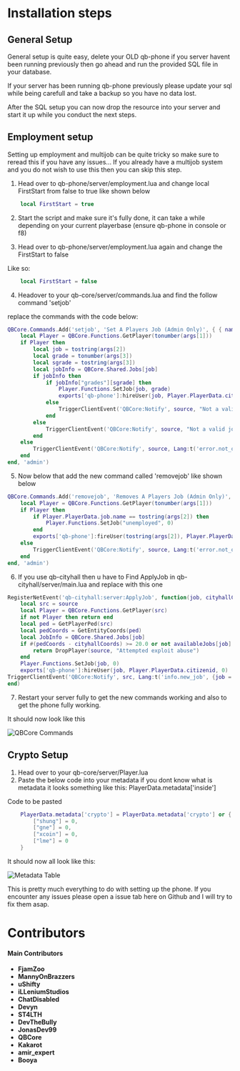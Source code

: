 # Installation steps

## General Setup
General setup is quite easy, delete your OLD qb-phone
if you server havent been running previously then go ahead and run the provided SQL file in your database.

If your server has been running qb-phone previously please update your sql while being carefull and take a backup so you have no data lost.

After the SQL setup you can now drop the resource into your server and start it up while you conduct the next steps.

## Employment setup
Setting up employment and multijob can be quite tricky so make sure to reread this if you have any issues...
If you already have a multijob system and you do not wish to use this then you can skip this step.


1. Head over to qb-phone/server/employment.lua and change local FirstStart from false to true like shown below

```lua
    local FirstStart = true
```

2. Start the script and make sure it's fully done, it can take a while depending on your current playerbase (ensure qb-phone in console or f8)

3. Head over to qb-phone/server/employment.lua again and change the FirstStart to false

Like so:
```lua
    local FirstStart = false
```

4. Headover to your qb-core/server/commands.lua and find the follow command 'setjob'

replace the commands with the code below:
```lua
QBCore.Commands.Add('setjob', 'Set A Players Job (Admin Only)', { { name = 'id', help = 'Player ID' }, { name = 'job', help = 'Job name' }, { name = 'grade', help = 'Grade' } }, true, function(source, args)
    local Player = QBCore.Functions.GetPlayer(tonumber(args[1]))
    if Player then
        local job = tostring(args[2])
        local grade = tonumber(args[3])
        local sgrade = tostring(args[3])
        local jobInfo = QBCore.Shared.Jobs[job]
        if jobInfo then
            if jobInfo["grades"][sgrade] then
                Player.Functions.SetJob(job, grade)
                exports['qb-phone']:hireUser(job, Player.PlayerData.citizenid, grade)
            else
                TriggerClientEvent('QBCore:Notify', source, "Not a valid grade", 'error')
            end
        else
            TriggerClientEvent('QBCore:Notify', source, "Not a valid job", 'error')
        end
    else
        TriggerClientEvent('QBCore:Notify', source, Lang:t('error.not_online'), 'error')
    end
end, 'admin')
```

5. Now below that add the new command called 'removejob' like shown below

```lua
QBCore.Commands.Add('removejob', 'Removes A Players Job (Admin Only)', { { name = 'id', help = 'Player ID' }, { name = 'job', help = 'Job name' } }, true, function(source, args)
    local Player = QBCore.Functions.GetPlayer(tonumber(args[1]))
    if Player then
        if Player.PlayerData.job.name == tostring(args[2]) then
            Player.Functions.SetJob("unemployed", 0)
        end
        exports['qb-phone']:fireUser(tostring(args[2]), Player.PlayerData.citizenid)
    else
        TriggerClientEvent('QBCore:Notify', source, Lang:t('error.not_online'), 'error')
    end
end, 'admin')
```

6. If you use qb-cityhall then u have to Find ApplyJob in qb-cityhall/server/main.lua and replace with this one

```lua
RegisterNetEvent('qb-cityhall:server:ApplyJob', function(job, cityhallCoords)
    local src = source
    local Player = QBCore.Functions.GetPlayer(src)
    if not Player then return end
    local ped = GetPlayerPed(src)
    local pedCoords = GetEntityCoords(ped)
    local JobInfo = QBCore.Shared.Jobs[job]
    if #(pedCoords - cityhallCoords) >= 20.0 or not availableJobs[job] then
        return DropPlayer(source, "Attempted exploit abuse")
    end
    Player.Functions.SetJob(job, 0)
    exports['qb-phone']:hireUser(job, Player.PlayerData.citizenid, 0)
TriggerClientEvent('QBCore:Notify', src, Lang:t('info.new_job', {job = JobInfo.label}))
end)
```

7. Restart your server fully to get the new commands working and also to get the phone fully working.


It should now look like this

![QBCore Commands](https://i.gyazo.com/beb2bd18c02088c184e5e381a9f4962a.png)


## Crypto Setup

1. Head over to your qb-core/server/Player.lua
2. Paste the below code into your metadata if you dont know what is metadata it looks something like this: PlayerData.metadata['inside']

Code to be pasted
```lua
    PlayerData.metadata['crypto'] = PlayerData.metadata['crypto'] or {
        ["shung"] = 0,
        ["gne"] = 0,
        ["xcoin"] = 0,
        ["lme"] = 0
    }
```

It should now all look like this:

![Metadata Table](https://i.gyazo.com/5422c6ebd1ede57ab523f2e1e07218c4.png)


This is pretty much everything to do with setting up the phone. If you encounter any issues please open a issue tab here on Github and I will try to fix them asap.


# Contributors

#### Main Contributors
- <b>FjamZoo</b>
- <b>MannyOnBrazzers</b>
- <b>uShifty</b>
- <b>iLLeniumStudios</b>
- <b>ChatDisabled</b>
- <b>Devyn</b>
- <b>ST4LTH</b>
- <b>DevTheBully</b>
- <b>JonasDev99</b>
- <b>QBCore</b>
- <b>Kakarot</b>
- <b>amir_expert</b>
- <b>Booya</b>
